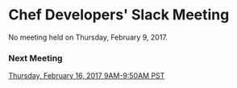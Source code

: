 # Chef Developers' Slack Meeting

No meeting held on Thursday, February 9, 2017.

### Next Meeting

[Thursday, February 16, 2017 9AM-9:50AM PST](http://everytimezone.com/#2017-2-16,300,cn3)

